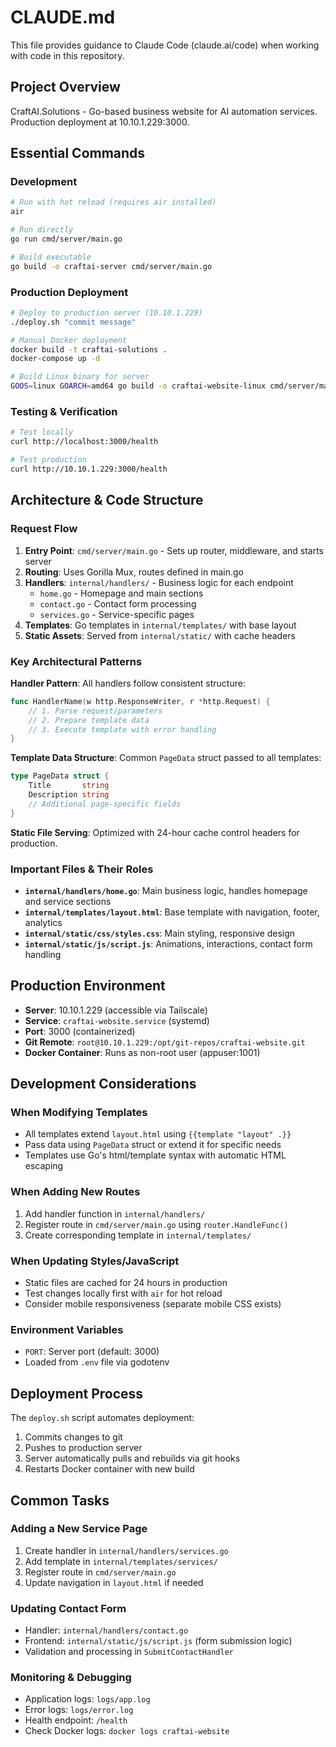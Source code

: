 # CLAUDE.md

This file provides guidance to Claude Code (claude.ai/code) when working with code in this repository.

## Project Overview

CraftAI.Solutions - Go-based business website for AI automation services. Production deployment at 10.10.1.229:3000.

## Essential Commands

### Development
```bash
# Run with hot reload (requires air installed)
air

# Run directly
go run cmd/server/main.go

# Build executable
go build -o craftai-server cmd/server/main.go
```

### Production Deployment
```bash
# Deploy to production server (10.10.1.229)
./deploy.sh "commit message"

# Manual Docker deployment
docker build -t craftai-solutions .
docker-compose up -d

# Build Linux binary for server
GOOS=linux GOARCH=amd64 go build -o craftai-website-linux cmd/server/main.go
```

### Testing & Verification
```bash
# Test locally
curl http://localhost:3000/health

# Test production
curl http://10.10.1.229:3000/health
```

## Architecture & Code Structure

### Request Flow
1. **Entry Point**: `cmd/server/main.go` - Sets up router, middleware, and starts server
2. **Routing**: Uses Gorilla Mux, routes defined in main.go
3. **Handlers**: `internal/handlers/` - Business logic for each endpoint
   - `home.go` - Homepage and main sections
   - `contact.go` - Contact form processing
   - `services.go` - Service-specific pages
4. **Templates**: Go templates in `internal/templates/` with base layout
5. **Static Assets**: Served from `internal/static/` with cache headers

### Key Architectural Patterns

**Handler Pattern**: All handlers follow consistent structure:
```go
func HandlerName(w http.ResponseWriter, r *http.Request) {
    // 1. Parse request/parameters
    // 2. Prepare template data
    // 3. Execute template with error handling
}
```

**Template Data Structure**: Common `PageData` struct passed to all templates:
```go
type PageData struct {
    Title       string
    Description string
    // Additional page-specific fields
}
```

**Static File Serving**: Optimized with 24-hour cache control headers for production.

### Important Files & Their Roles

- **`internal/handlers/home.go`**: Main business logic, handles homepage and service sections
- **`internal/templates/layout.html`**: Base template with navigation, footer, analytics
- **`internal/static/css/styles.css`**: Main styling, responsive design
- **`internal/static/js/script.js`**: Animations, interactions, contact form handling

## Production Environment

- **Server**: 10.10.1.229 (accessible via Tailscale)
- **Service**: `craftai-website.service` (systemd)
- **Port**: 3000 (containerized)
- **Git Remote**: `root@10.10.1.229:/opt/git-repos/craftai-website.git`
- **Docker Container**: Runs as non-root user (appuser:1001)

## Development Considerations

### When Modifying Templates
- All templates extend `layout.html` using `{{template "layout" .}}`
- Pass data using `PageData` struct or extend it for specific needs
- Templates use Go's html/template syntax with automatic HTML escaping

### When Adding New Routes
1. Add handler function in `internal/handlers/`
2. Register route in `cmd/server/main.go` using `router.HandleFunc()`
3. Create corresponding template in `internal/templates/`

### When Updating Styles/JavaScript
- Static files are cached for 24 hours in production
- Test changes locally first with `air` for hot reload
- Consider mobile responsiveness (separate mobile CSS exists)

### Environment Variables
- `PORT`: Server port (default: 3000)
- Loaded from `.env` file via godotenv

## Deployment Process

The `deploy.sh` script automates deployment:
1. Commits changes to git
2. Pushes to production server
3. Server automatically pulls and rebuilds via git hooks
4. Restarts Docker container with new build

## Common Tasks

### Adding a New Service Page
1. Create handler in `internal/handlers/services.go`
2. Add template in `internal/templates/services/`
3. Register route in `cmd/server/main.go`
4. Update navigation in `layout.html` if needed

### Updating Contact Form
- Handler: `internal/handlers/contact.go`
- Frontend: `internal/static/js/script.js` (form submission logic)
- Validation and processing in `SubmitContactHandler`

### Monitoring & Debugging
- Application logs: `logs/app.log`
- Error logs: `logs/error.log`
- Health endpoint: `/health`
- Check Docker logs: `docker logs craftai-website`